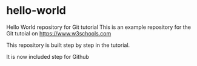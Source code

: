 # hello-world
Hello World repository for Git tutorial
This is an example repository for the Git tutoial on https://www.w3schools.com

This repository is built step by step in the tutorial.

It is now included step for Github
